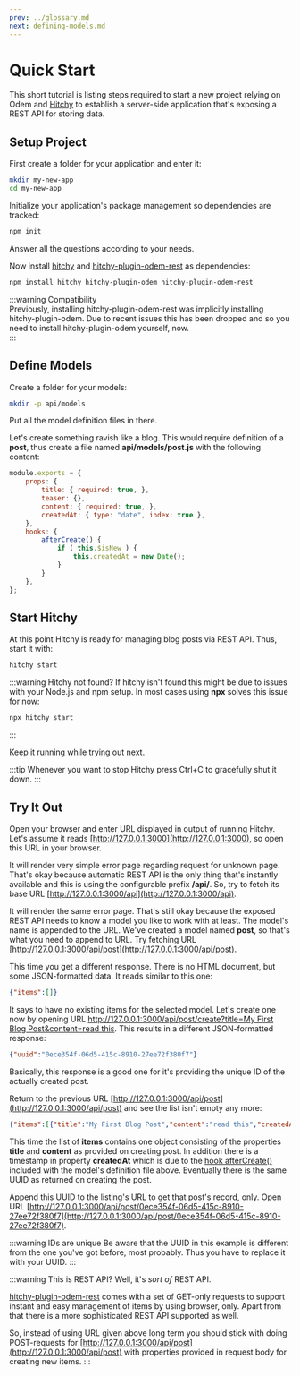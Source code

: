 ```yaml
---
prev: ../glossary.md
next: defining-models.md
---
```


# Quick Start

This short tutorial is listing steps required to start a new project relying on Odem and [Hitchy](https://hitchyjs.github.io/core/) to establish a server-side application that's exposing a REST API for storing data.

## Setup Project

First create a folder for your application and enter it:

```bash
mkdir my-new-app
cd my-new-app
```

Initialize your application's package management so dependencies are tracked:

```bash
npm init
```

Answer all the questions according to your needs.

Now install [hitchy](https://www.npmjs.com/package/hitchy) and [hitchy-plugin-odem-rest](https://www.npmjs.com/package/hitchy-plugin-odem-rest) as dependencies:

```bash
npm install hitchy hitchy-plugin-odem hitchy-plugin-odem-rest
```

:::warning Compatibility  
Previously, installing hitchy-plugin-odem-rest was implicitly installing hitchy-plugin-odem. Due to recent issues this has been dropped and so you need to install hitchy-plugin-odem yourself, now.  
::: 

## Define Models

Create a folder for your models:

```bash
mkdir -p api/models
```

Put all the model definition files in there.

Let's create something ravish like a blog. This would require definition of a **post**, thus create a file named **api/models/post.js** with the following content:

```javascript
module.exports = {
    props: {
        title: { required: true, },
        teaser: {},
        content: { required: true, },
        createdAt: { type: "date", index: true },
    },
    hooks: {
        afterCreate() {
            if ( this.$isNew ) {
                this.createdAt = new Date();
            }
        }
    },
};
```


## Start Hitchy

At this point Hitchy is ready for managing blog posts via REST API. Thus, start it with:

```bash
hitchy start
```

:::warning Hitchy not found?
If hitchy isn't found this might be due to issues with your Node.js and npm setup. In most cases using **npx** solves this issue for now:

```bash
npx hitchy start
```
:::

Keep it running while trying out next.

:::tip
Whenever you want to stop Hitchy press Ctrl+C to gracefully shut it down.
:::


## Try It Out

Open your browser and enter URL displayed in output of running Hitchy. Let's assume it reads [http://127.0.0.1:3000](http://127.0.0.1:3000), so open this URL in your browser.
 
It will render very simple error page regarding request for unknown page. That's okay because automatic REST API is the only thing that's instantly available and this is using the configurable prefix **/api/**. So, try to fetch its base URL [http://127.0.0.1:3000/api](http://127.0.0.1:3000/api).
 
It will render the same error page. That's still okay because the exposed REST API needs to know a model you like to work with at least. The model's name is appended to the URL. We've created a model named **post**, so that's what you need to append to URL. Try fetching URL [http://127.0.0.1:3000/api/post](http://127.0.0.1:3000/api/post).

This time you get a different response. There is no HTML document, but some JSON-formatted data. It reads similar to this one:

```json
{"items":[]}
```

It says to have no existing items for the selected model. Let's create one now by opening URL [http://127.0.0.1:3000/api/post/create?title=My First Blog Post&content=read this](http://127.0.0.1:3000/api/post/create?title=My%20First%20Blog%20Post&content=read%20this). This results in a different JSON-formatted response:

```json
{"uuid":"0ece354f-06d5-415c-8910-27ee72f380f7"}
```

Basically, this response is a good one for it's providing the unique ID of the actually created post. 

Return to the previous URL [http://127.0.0.1:3000/api/post](http://127.0.0.1:3000/api/post) and see the list isn't empty any more:

```json
{"items":[{"title":"My First Blog Post","content":"read this","createdAt":"2019-08-16T09:01:52.000Z","uuid":"0ece354f-06d5-415c-8910-27ee72f380f7"}]}
```

This time the list of **items** contains one object consisting of the properties **title** and **content** as provided on creating post. In addition there is a timestamp in property **createdAt** which is due to the [hook afterCreate()](../api/model.md#instance-aftercreate) included with the model's definition file above. Eventually there is the same UUID as returned on creating the post.

Append this UUID to the listing's URL to get that post's record, only. Open URL 
[http://127.0.0.1:3000/api/post/0ece354f-06d5-415c-8910-27ee72f380f7](http://127.0.0.1:3000/api/post/0ece354f-06d5-415c-8910-27ee72f380f7).

:::warning IDs are unique
Be aware that the UUID in this example is different from the one you've got before, most probably. Thus you have to replace it with your UUID.
:::

:::warning This is REST API?
Well, it's _sort of_ REST API.
 
[hitchy-plugin-odem-rest](https://www.npmjs.com/package/hitchy-plugin-odem-rest) comes with a set of GET-only requests to support instant and easy management of items by using browser, only. Apart from that there is a more sophisticated REST API supported as well.

So, instead of using URL given above long term you should stick with doing POST-requests for [http://127.0.0.1:3000/api/post](http://127.0.0.1:3000/api/post) with properties provided in request body for creating new items. 
:::

